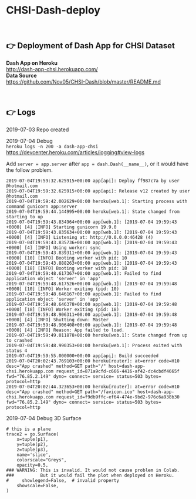 # CHSI-Dash-deploy

<br>

## :point_right: Deployment of Dash App for CHSI Dataset  

**Dash App on Heroku**  
http://dash-app-chsi.herokuapp.com/  
**Data Source**  
https://github.com/Nov05/CHSI-Dash/blob/master/README.md

<br>

## :point_right: Logs

2019-07-03 Repo created
  
2019-07-04 Debug  
`heroku logs -n 200 -a dash-app-chsi`  
https://devcenter.heroku.com/articles/logging#view-logs    

Add `server = app.server` after `app = dash.Dash(__name__)`, or it would have the follow problem.  
```
2019-07-04T19:59:32.625915+00:00 app[api]: Deploy ff987c7a by user @hotmail.com
2019-07-04T19:59:32.625915+00:00 app[api]: Release v12 created by user @hotmail.com
2019-07-04T19:59:42.002629+00:00 heroku[web.1]: Starting process with command gunicorn app:server
2019-07-04T19:59:44.144995+00:00 heroku[web.1]: State changed from starting to up
2019-07-04T19:59:43.834964+00:00 app[web.1]: [2019-07-04 19:59:43 +0000] [4] [INFO] Starting gunicorn 19.9.0
2019-07-04T19:59:43.835634+00:00 app[web.1]: [2019-07-04 19:59:43 +0000] [4] [INFO] Listening at: http://0.0.0.0:46428 (4)
2019-07-04T19:59:43.835736+00:00 app[web.1]: [2019-07-04 19:59:43 +0000] [4] [INFO] Using worker: sync
2019-07-04T19:59:43.839311+00:00 app[web.1]: [2019-07-04 19:59:43 +0000] [10] [INFO] Booting worker with pid: 10
2019-07-04T19:59:43.888263+00:00 app[web.1]: [2019-07-04 19:59:43 +0000] [18] [INFO] Booting worker with pid: 18
2019-07-04T19:59:48.617367+00:00 app[web.1]: Failed to find application object 'server' in 'app'
2019-07-04T19:59:48.617526+00:00 app[web.1]: [2019-07-04 19:59:48 +0000] [10] [INFO] Worker exiting (pid: 10)
2019-07-04T19:59:48.646167+00:00 app[web.1]: Failed to find application object 'server' in 'app'
2019-07-04T19:59:48.646378+00:00 app[web.1]: [2019-07-04 19:59:48 +0000] [18] [INFO] Worker exiting (pid: 18)
2019-07-04T19:59:48.906311+00:00 app[web.1]: [2019-07-04 19:59:48 +0000] [4] [INFO] Shutting down: Master
2019-07-04T19:59:48.906408+00:00 app[web.1]: [2019-07-04 19:59:48 +0000] [4] [INFO] Reason: App failed to load.
2019-07-04T19:59:49.011878+00:00 heroku[web.1]: State changed from up to crashed
2019-07-04T19:59:48.990353+00:00 heroku[web.1]: Process exited with status 4
2019-07-04T19:59:55.000000+00:00 app[api]: Build succeeded
2019-07-04T20:02:43.769103+00:00 heroku[router]: at=error code=H10 desc="App crashed" method=GET path="/" host=dash-app-chsi.herokuapp.com request_id=871a9cfd-c666-4416-af42-dc4cbdf4665f fwd="76.85.2.149" dyno= connect= service= status=503 bytes= protocol=http
2019-07-04T20:02:44.323653+00:00 heroku[router]: at=error code=H10 desc="App crashed" method=GET path="/favicon.ico" host=dash-app-chsi.herokuapp.com request_id=f9db9ffc-ef64-474e-9bd2-976c6a938b30 fwd="76.85.2.149" dyno= connect= service= status=503 bytes= protocol=http
```

2019-07-04 Debug 3D Surface
```
# this is a plane
trace2 = go.Surface(
    x=tuple(p1),
    y=tuple(p2),
    z=tuple(p3),
    name='slice',
    colorscale="Greys",
    opacity=0.5,
### WARNING: This is invalid. It would not cause problem in Colab.
###          But it would fail the plot when deployed on Heroku.
#     showlegend=False,  # invalid property
    showscale=False,
)
```
